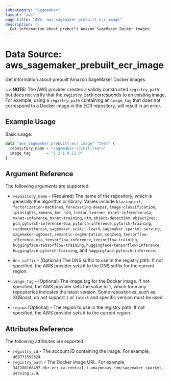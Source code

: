 ```yaml
---
subcategory: "Sagemaker"
layout: "aws"
page_title: "AWS: aws_sagemaker_prebuilt_ecr_image"
description: |-
  Get information about prebuilt Amazon SageMaker Docker images.
---
```


# Data Source: aws_sagemaker_prebuilt_ecr_image

Get information about prebuilt Amazon SageMaker Docker images.

~> **NOTE:** The AWS provider creates a validly constructed `registry_path` but does not verify that the `registry_path` corresponds to an existing image. For example, using a `registry_path` containing an `image_tag` that does not correspond to a Docker image in the ECR repository, will result in an error.

## Example Usage

Basic usage:

```terraform
data "aws_sagemaker_prebuilt_ecr_image" "test" {
  repository_name = "sagemaker-scikit-learn"
  image_tag       = "2.2-1.0.11.0"
}
```

## Argument Reference

The following arguments are supported:

* `repository_name` - (Required) The name of the repository, which is generally the algorithm or library. Values include `blazingtext`, `factorization-machines`, `forecasting-deepar`, `image-classification`, `ipinsights`, `kmeans`, `knn`, `lda`, `linear-learner`, `mxnet-inference-eia`, `mxnet-inference`, `mxnet-training`, `ntm`, `object-detection`, `object2vec`, `pca`, `pytorch-inference-eia`, `pytorch-inference`, `pytorch-training`, `randomcutforest`, `sagemaker-scikit-learn`, `sagemaker-sparkml-serving`, `sagemaker-xgboost`, `semantic-segmentation`, `seq2seq`, `tensorflow-inference-eia`, `tensorflow-inference`, `tensorflow-training`, 
`huggingface-tensorflow-training`, `huggingface-tensorflow-inference`, `huggingface-pytorch-training`, and `huggingface-pytorch-inference`.

* `dns_suffix` - (Optional) The DNS suffix to use in the registry path. If not specified, the AWS provider sets it to the DNS suffix for the current region.
* `image_tag` - (Optional) The image tag for the Docker image. If not specified, the AWS provider sets the value to `1`, which for many repositories indicates the latest version. Some repositories, such as XGBoost, do not support `1` or `latest` and specific version must be used.
* `region` (Optional) - The region to use in the registry path. If not specified, the AWS provider sets it to the current region.

## Attributes Reference

The following attributes are exported:

* `registry_id` - The account ID containing the image. For example, `469771592824`.
* `registry_path` - The Docker image URL. For example, `341280168497.dkr.ecr.ca-central-1.amazonaws.com/sagemaker-sparkml-serving:2.4`.
